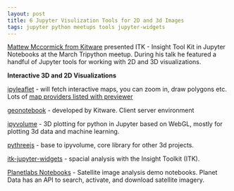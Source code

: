 ```yaml
---
layout: post
title: 6 Jupyter Visulization Tools for 2D and 3d Images
tags: jupyter python meetups tools jupyter-widgets
---
```


[Mattew Mccormick from Kitware](https://blog.kitware.com/author/matt-mccormick/) presented  ITK - Insight Tool Kit in Jupyter Notebooks at the March Tripython meetup. During his talk he featured a handful of Jupyter tools for working with 2D and 3D visualizations. 

**Interactive 3D and 2D Visualizations**   

[ipyleaflet](https://github.com/jupyter-widgets/ipyleaflet) - will fetch interactive maps, you can zoom in, draw polygons etc.  Lots of [map providers listed with previewer](https://leaflet-extras.github.io/leaflet-providers/preview/)

[geonotebook](https://github.com/OpenGeoscience/geonotebook) - developed by Kitware. Client server environment 

[ipyvolume](https://github.com/maartenbreddels/ipyvolume) - 3D plotting for python in Jupyter based on WebGL, mostly for plotting 3d data and machine learning. 

[pythreejs](https://github.com/jupyter-widgets/pythreejs) - base to ipyvolume, core library for other 3d projects.

[itk-jupyter-widgets](https://github.com/InsightSoftwareConsortium/itk-jupyter-widgets) - spacial analysis with the Insight Toolkit (ITK).  

[Planetlabs Notebooks](https://github.com/planetlabs/notebooks) - Satellite image analysis demo notebooks. Planet Data has an API to search, activate, and download satellite imagery.
